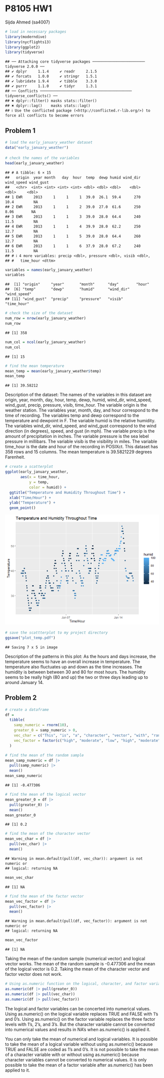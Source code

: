 P8105 HW1
================
Sijda Ahmed (sa4007)

``` r
# load in necessary packages
library(moderndive)
library(nycflights13)
library(ggplot2)
library(tidyverse)
```

    ## ── Attaching core tidyverse packages ──────────────────────── tidyverse 2.0.0 ──
    ## ✔ dplyr     1.1.4     ✔ readr     2.1.5
    ## ✔ forcats   1.0.0     ✔ stringr   1.5.1
    ## ✔ lubridate 1.9.4     ✔ tibble    3.3.0
    ## ✔ purrr     1.1.0     ✔ tidyr     1.3.1
    ## ── Conflicts ────────────────────────────────────────── tidyverse_conflicts() ──
    ## ✖ dplyr::filter() masks stats::filter()
    ## ✖ dplyr::lag()    masks stats::lag()
    ## ℹ Use the conflicted package (<http://conflicted.r-lib.org/>) to force all conflicts to become errors

## Problem 1

``` r
# load the early_january_weather dataset
data("early_january_weather")

# check the names of the variables
head(early_january_weather)
```

    ## # A tibble: 6 × 15
    ##   origin  year month   day  hour  temp  dewp humid wind_dir wind_speed wind_gust
    ##   <chr>  <int> <int> <int> <int> <dbl> <dbl> <dbl>    <dbl>      <dbl>     <dbl>
    ## 1 EWR     2013     1     1     1  39.0  26.1  59.4      270      10.4         NA
    ## 2 EWR     2013     1     1     2  39.0  27.0  61.6      250       8.06        NA
    ## 3 EWR     2013     1     1     3  39.0  28.0  64.4      240      11.5         NA
    ## 4 EWR     2013     1     1     4  39.9  28.0  62.2      250      12.7         NA
    ## 5 EWR     2013     1     1     5  39.0  28.0  64.4      260      12.7         NA
    ## 6 EWR     2013     1     1     6  37.9  28.0  67.2      240      11.5         NA
    ## # ℹ 4 more variables: precip <dbl>, pressure <dbl>, visib <dbl>,
    ## #   time_hour <dttm>

``` r
variables = names(early_january_weather)
variables
```

    ##  [1] "origin"     "year"       "month"      "day"        "hour"      
    ##  [6] "temp"       "dewp"       "humid"      "wind_dir"   "wind_speed"
    ## [11] "wind_gust"  "precip"     "pressure"   "visib"      "time_hour"

``` r
# check the size of the dataset
num_row = nrow(early_january_weather)
num_row
```

    ## [1] 358

``` r
num_col = ncol(early_january_weather)
num_col
```

    ## [1] 15

``` r
# find the mean temperature
mean_temp = mean(early_january_weather$temp)
mean_temp
```

    ## [1] 39.58212

Description of the dataset: The names of the variables in this dataset
are origin, year, month, day, hour, temp, dewp, humid, wind_dir,
wind_speed, wind_gust, precip, pressure, visib, time_hour. The variable
origin is the weather station. The variables year, month, day, and hour
correspond to the time of recording. The variables temp and dewp
correspond to the temperature and dewpoint in F. The variable humid is
the relative humidity. The variables wind_dir, wind_speed, and wind_gust
correspond to the wind direction (in degrees), speed, and gust (in mph).
The variable precip is the amount of precipitation in inches. The
variable pressure is the sea lebel pressure in millibars. The variable
visib is the visibility in miles. The variable time_hour is the date and
hour of the recording in POSIXct. This dataset has 358 rows and 15
columns. The mean temperature is 39.5821229 degrees Farenheit.

``` r
# create a scatterplot
ggplot(early_january_weather, 
       aes(x = time_hour, 
           y = temp, 
           color = humid)) + 
  ggtitle("Temperature and Humidity Throughout Time") +
  xlab("Time/Hour") +
  ylab("Temperature") +
  geom_point()
```

![](p8105_hw1_sa4007_files/figure-gfm/unnamed-chunk-3-1.png)<!-- -->

``` r
# save the scattterplot to my project directory
ggsave("plot_temp.pdf")
```

    ## Saving 7 x 5 in image

Description of the patterns in this plot: As the hours and days
increase, the temperature seems to have an overall increase in
temperature. The temperature also fluctuates up and down as the time
increases. The humidity is between between 30 and 80 for most hours. The
humidity seems to be really high (80 and up) the two or three days
leading up to around January 14.

## Problem 2

``` r
# create a dataframe
df = 
  tibble(
    samp_numeric = rnorm(10),
    greater_0 = samp_numeric > 0,
    vec_char = c("This", "is", "a", "character", "vector", "with", "random", "words", "in", "it"),
    vec_factor = factor(c("high", "moderate", "low", "high", "moderate", "low", "high", "moderate", "low", "high"))
  )
```

``` r
# find the mean of the random sample
mean_samp_numeric = df |>
  pull(samp_numeric) |>
  mean()
mean_samp_numeric
```

    ## [1] -0.477306

``` r
# find the mean of the logical vector
mean_greater_0 = df |>
  pull(greater_0) |>
  mean()
mean_greater_0
```

    ## [1] 0.2

``` r
# find the mean of the character vector
mean_vec_char = df |>
  pull(vec_char) |>
  mean()
```

    ## Warning in mean.default(pull(df, vec_char)): argument is not numeric or
    ## logical: returning NA

``` r
mean_vec_char
```

    ## [1] NA

``` r
# find the mean of the factor vector
mean_vec_factor = df |>
  pull(vec_factor) |>
  mean()
```

    ## Warning in mean.default(pull(df, vec_factor)): argument is not numeric or
    ## logical: returning NA

``` r
mean_vec_factor
```

    ## [1] NA

Taking the mean of the random sample (numerical vector) and logical
vector works. The mean of the random sample is -0.477306 and the mean of
the logical vector is 0.2. Taking the mean of the character vector and
factor vector does not work.

``` r
# Using as.numeric function on the logical, character, and factor variables
as.numeric(df |> pull(greater_0))
as.numeric(df |> pull(vec_char))
as.numeric(df |> pull(vec_factor))
```

The logical and factor variables can be concerted into numerical values.
Using as.numeric() on the logical variable replaces TRUE and FALSE with
1’s and 0’s. Using as.numeric() on the factor variable replaces the
three factor levels with 1’s, 2’s, and 3’s. But the character variable
cannot be converted into numerical values and results in NA’s when
as.numeric() is applied it.

You can only take the mean of numerical and logical variables. It is
possible to take the mean of a logical variable without using
as.numeric() because TRUE and FALSE are coded as 1’s and 0’s. It is not
possible to take the mean of a character variable with or without using
as.numeric() because character variables cannot be converted to
numerical values. It is only possible to take the mean of a factor
variable after as.numeric() has been applied to it.

